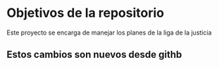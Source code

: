 # Objetivos de la repositorio

Este proyecto se encarga de manejar los planes de la liga de la justicia


## Estos cambios son nuevos desde githb
